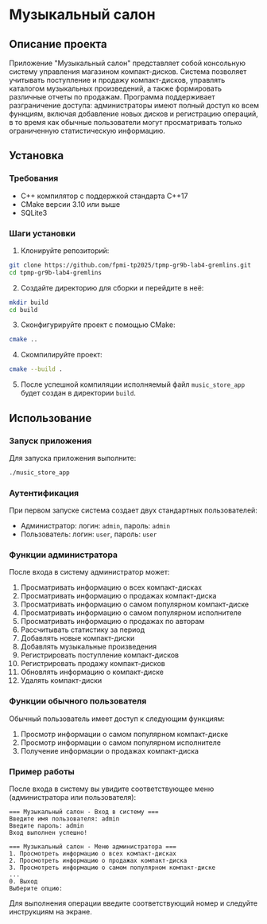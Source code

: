 # Музыкальный салон

## Описание проекта
Приложение "Музыкальный салон" представляет собой консольную систему управления магазином компакт-дисков. Система позволяет учитывать поступление и продажу компакт-дисков, управлять каталогом музыкальных произведений, а также формировать различные отчеты по продажам. Программа поддерживает разграничение доступа: администраторы имеют полный доступ ко всем функциям, включая добавление новых дисков и регистрацию операций, в то время как обычные пользователи могут просматривать только ограниченную статистическую информацию.

## Установка

### Требования
- C++ компилятор с поддержкой стандарта C++17
- CMake версии 3.10 или выше
- SQLite3

### Шаги установки

1. Клонируйте репозиторий:
```bash
git clone https://github.com/fpmi-tp2025/tpmp-gr9b-lab4-gremlins.git
cd tpmp-gr9b-lab4-gremlins
```

2. Создайте директорию для сборки и перейдите в неё:
```bash
mkdir build
cd build
```

3. Сконфигурируйте проект с помощью CMake:
```bash
cmake ..
```

4. Скомпилируйте проект:
```bash
cmake --build .
```

5. После успешной компиляции исполняемый файл `music_store_app` будет создан в директории `build`.

## Использование

### Запуск приложения
Для запуска приложения выполните:
```bash
./music_store_app
```

### Аутентификация
При первом запуске система создает двух стандартных пользователей:
- Администратор: логин: `admin`, пароль: `admin`
- Пользователь: логин: `user`, пароль: `user`

### Функции администратора
После входа в систему администратор может:
1. Просматривать информацию о всех компакт-дисках
2. Просматривать информацию о продажах компакт-диска
3. Просматривать информацию о самом популярном компакт-диске
4. Просматривать информацию о самом популярном исполнителе
5. Просматривать информацию о продажах по авторам
6. Рассчитывать статистику за период
7. Добавлять новые компакт-диски
8. Добавлять музыкальные произведения
9. Регистрировать поступление компакт-дисков
10. Регистрировать продажу компакт-дисков
11. Обновлять информацию о компакт-диске
12. Удалять компакт-диски

### Функции обычного пользователя
Обычный пользователь имеет доступ к следующим функциям:
1. Просмотр информации о самом популярном компакт-диске
2. Просмотр информации о самом популярном исполнителе
3. Получение информации о продажах компакт-диска

### Пример работы

После входа в систему вы увидите соответствующее меню (администратора или пользователя):

```
=== Музыкальный салон - Вход в систему ===
Введите имя пользователя: admin
Введите пароль: admin
Вход выполнен успешно!

=== Музыкальный салон - Меню администратора ===
1. Просмотреть информацию о всех компакт-дисках
2. Просмотреть информацию о продажах компакт-диска
3. Просмотреть информацию о самом популярном компакт-диске
...
0. Выход
Выберите опцию:
```

Для выполнения операции введите соответствующий номер и следуйте инструкциям на экране.

